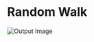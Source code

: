 # Random Walk

![Output Image](https://raw.githubusercontent.com/susancalvin/creativecode-of/master/random_walk/img.png)
